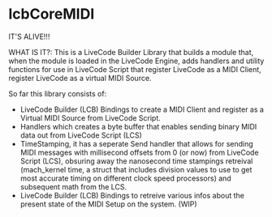 # lcbCoreMIDI

IT'S ALIVE!!!

WHAT IS IT?:
This is a LiveCode Builder Library that builds a module that, when the module is loaded in the LiveCode Engine, adds handlers and utility functions for use in LiveCode Script that register LiveCode as a MIDI Client, register LiveCode as a virtual MIDI Source.

So far this library consists of:
- LiveCode Builder (LCB) Bindings to create a MIDI Client and register as a Virtual MIDI Source from LiveCode Script.
- Handlers which creates a byte buffer that enables sending binary MIDI data out from LiveCode Script (LCS)
- TimeStamping, it has a seperate Send handler that allows for sending MIDI messages with millisecond offsets from 0 (or now) from LiveCode Script (LCS), obsuring away the nanosecond time stampings retreival (mach_kernel time, a struct that includes division values to use to get most accurate timing on different clock speed processors) and subsequent math from the LCS. 
- LiveCode Builder (LCB) Bindings to retreive various infos about the present state of the MIDI Setup on the system. (WIP)
